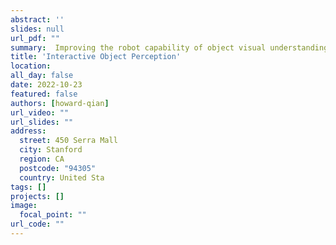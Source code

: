 ```yaml
---
abstract: ''
slides: null
url_pdf: ""
summary:  Improving the robot capability of object visual understanding by shifting the traditional robot perception paradigm from “wait-to-observe” to “seek-to-observe” through closing the loop between uncertainty-aware perception and robot exploratory manipulation.
title: 'Interactive Object Perception'
location: 
all_day: false
date: 2022-10-23
featured: false
authors: [howard-qian]
url_video: ""
url_slides: ""
address:
  street: 450 Serra Mall
  city: Stanford
  region: CA
  postcode: "94305"
  country: United Sta
tags: []
projects: []
image:
  focal_point: ""
url_code: ""
---
```

<!--StartFragment-->


<!--EndFragment-->